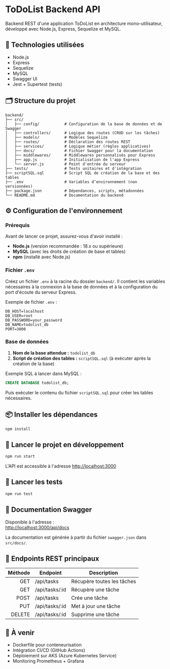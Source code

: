 # ToDoList Backend API

Backend REST d'une application ToDoList en architecture mono-utilisateur, développé avec Node.js, Express, Sequelize et MySQL.

## 🚀 Technologies utilisées

- Node.js  
- Express  
- Sequelize  
- MySQL  
- Swagger UI  
- Jest + Supertest (tests)

## 🗂️ Structure du projet

```
backend/
├── src/
│   ├── config/           # Configuration de la base de données et de Swagger
│   ├── controllers/      # Logique des routes (CRUD sur les tâches)
│   ├── models/           # Modèles Sequelize
│   ├── routes/           # Déclaration des routes REST
│   ├── services/         # Logique métier (règles applicatives)
│   ├── docs/             # Fichier Swagger pour la documentation
│   ├── middlewares/      # Middlewares personnalisés pour Express
│   ├── app.js            # Initialisation de l'app Express
│   └── server.js         # Point d'entrée du serveur
├── tests/                # Tests unitaires et d'intégration
├── scriptSQL.sql         # Script SQL de création de la base et des tables
├── .env                  # Variables d’environnement (non versionnées)
├── package.json          # Dépendances, scripts, métadonnées
└── README.md             # Documentation du backend
```

## ⚙️ Configuration de l'environnement

### Prérequis

Avant de lancer ce projet, assurez-vous d'avoir installé :

- **Node.js** (version recommandée : 18.x ou supérieure)  
- **MySQL** (avec les droits de création de base et tables)  
- **npm** (installé avec Node.js)

### Fichier `.env`

Créez un fichier `.env` à la racine du dossier `backend/`. Il contient les variables nécessaires à la connexion à la base de données et à la configuration du port d'écoute du serveur Express.

Exemple de fichier `.env` :

```
DB_HOST=localhost
DB_USER=root
DB_PASSWORD=your_password
DB_NAME=todolist_db
PORT=3000
```

### Base de données

1. **Nom de la base attendue :** `todolist_db`  
2. **Script de création des tables :** `scriptSQL.sql` (à exécuter après la création de la base)  

Exemple SQL à lancer dans MySQL :

```sql
CREATE DATABASE todolist_db;
```

Puis exécuter le contenu du fichier `scriptSQL.sql` pour créer les tables nécessaires.

## 📦 Installer les dépendances

```bash
npm install
```

## 🚀 Lancer le projet en développement

```bash
npm run start
```

L'API est accessible à l'adresse [http://localhost:3000](http://localhost:3000)

## 🧪 Lancer les tests

```bash
npm run test
```

## 📘 Documentation Swagger

Disponible à l'adresse :  
[http://localhost:3000/api/docs](http://localhost:3000/api/docs)

La documentation est générée à partir du fichier `swagger.json` dans `src/docs/`.

## 📌 Endpoints REST principaux

| Méthode | Endpoint         | Description              |
|--------:|------------------|--------------------------|
| GET     | /api/tasks       | Récupère toutes les tâches |
| GET     | /api/tasks/:id   | Récupère une tâche        |
| POST    | /api/tasks       | Crée une tâche            |
| PUT     | /api/tasks/:id   | Met à jour une tâche      |
| DELETE  | /api/tasks/:id   | Supprime une tâche        |

## 🔧 À venir

- Dockerfile pour conteneurisation  
- Intégration CI/CD (GitHub Actions)  
- Déploiement sur AKS (Azure Kubernetes Service)  
- Monitoring Prometheus + Grafana

